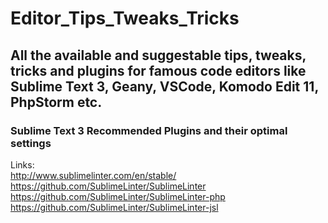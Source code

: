 # Editor_Tips_Tweaks_Tricks

## All the available and suggestable tips, tweaks, tricks and plugins for famous code editors like Sublime Text 3, Geany, VSCode, Komodo Edit 11, PhpStorm etc. ##

### Sublime Text 3 Recommended Plugins and their optimal settings ###

Links:	
http://www.sublimelinter.com/en/stable/	
https://github.com/SublimeLinter/SublimeLinter	
https://github.com/SublimeLinter/SublimeLinter-php	
https://github.com/SublimeLinter/SublimeLinter-jsl	
